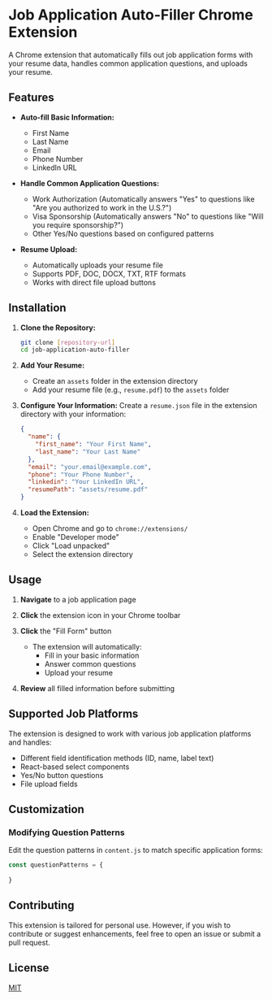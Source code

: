 # Job Application Auto-Filler Chrome Extension

A Chrome extension that automatically fills out job application forms with your resume data, handles common application questions, and uploads your resume.

## Features

- **Auto-fill Basic Information:**
  - First Name
  - Last Name
  - Email
  - Phone Number
  - LinkedIn URL

- **Handle Common Application Questions:**
  - Work Authorization (Automatically answers "Yes" to questions like "Are you authorized to work in the U.S.?")
  - Visa Sponsorship (Automatically answers "No" to questions like "Will you require sponsorship?")
  - Other Yes/No questions based on configured patterns

- **Resume Upload:**
  - Automatically uploads your resume file
  - Supports PDF, DOC, DOCX, TXT, RTF formats
  - Works with direct file upload buttons

## Installation

1. **Clone the Repository:**
   ```bash
   git clone [repository-url]
   cd job-application-auto-filler
   ```

2. **Add Your Resume:**
   - Create an `assets` folder in the extension directory
   - Add your resume file (e.g., `resume.pdf`) to the `assets` folder

3. **Configure Your Information:**
   Create a `resume.json` file in the extension directory with your information:
   ```json
   {
     "name": {
       "first_name": "Your First Name",
       "last_name": "Your Last Name"
     },
     "email": "your.email@example.com",
     "phone": "Your Phone Number",
     "linkedin": "Your LinkedIn URL",
     "resumePath": "assets/resume.pdf"
   }
   ```

4. **Load the Extension:**
   - Open Chrome and go to `chrome://extensions/`
   - Enable "Developer mode"
   - Click "Load unpacked"
   - Select the extension directory

## Usage

1. **Navigate** to a job application page

2. **Click** the extension icon in your Chrome toolbar

3. **Click** the "Fill Form" button
   - The extension will automatically:
     - Fill in your basic information
     - Answer common questions
     - Upload your resume

4. **Review** all filled information before submitting

## Supported Job Platforms

The extension is designed to work with various job application platforms and handles:
- Different field identification methods (ID, name, label text)
- React-based select components
- Yes/No button questions
- File upload fields

## Customization

### Modifying Question Patterns

Edit the question patterns in `content.js` to match specific application forms:

```javascript
const questionPatterns = {
    
}
```

## Contributing

This extension is tailored for personal use. However, if you wish to contribute or suggest enhancements, feel free to open an issue or submit a pull request.

## License

[MIT](LICENSE)